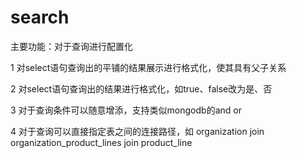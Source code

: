 search
======

主要功能：对于查询进行配置化

1 对select语句查询出的平铺的结果展示进行格式化，使其具有父子关系

2 对select语句查询出的结果进行格式化，如true、false改为是、否

3 对于查询条件可以随意增添，支持类似mongodb的and or

4 对于查询可以直接指定表之间的连接路径，如 organization join organization_product_lines join product_line

